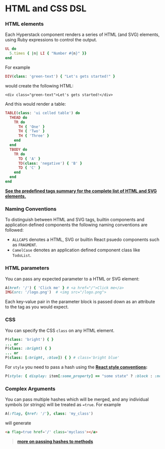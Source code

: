 # HTML and CSS DSL

### HTML elements

Each Hyperstack component renders a series of HTML (and SVG) elements, using Ruby expressions to control the output.

```ruby
UL do
  5.times { |n| LI { "Number #{n}" }}
end
```

For example

```ruby
DIV(class: 'green-text') { "Let's gets started!" }
```

would create the following HTML:

```markup
<div class="green-text">Let's gets started!</div>
```

And this would render a table:

```ruby
TABLE(class: 'ui celled table') do
  THEAD do
    TR do
      TH { 'One' }
      TH { 'Two' }
      TH { 'Three' }
    end
  end
  TBODY do
    TR do
      TD { 'A' }
      TD(class: 'negative') { 'B' }
      TD { 'C' }
    end
  end
end
```

**[See the predefined tags summary for the complete list of HTML and SVG elements.](predefined-tags.md)**

### Naming Conventions

To distinguish between HTML and SVG tags, builtin components and application defined components the following
naming conventions are followed:

+ `ALLCAPS` denotes a HTML, SVG or builtin React psuedo components such as `FRAGMENT`.
+ `CamelCase` denotes an application defined component class like `TodoList`.

### HTML parameters

You can pass any expected parameter to a HTML or SVG element:

```ruby
A(href: '/') { 'Click me' } # <a href="/">Click me</a>
IMG(src: '/logo.png')  # <img src="/logo.png">
```

Each key-value pair in the parameter block is passed down as an attribute to the tag as you would expect.

### CSS

You can specify the CSS `class` on any HTML element.

```ruby
P(class: 'bright') { }
... or
P(class: :bright) { }
... or
P(class: [:bright, :blue]) { } # class='bright blue'
```

For `style` you need to pass a hash using the **[React style conventions](https://reactjs.org/docs/dom-elements.html#style):**

```ruby
P(style: { display: item[:some_property] == "some state" ? :block : :none })
```

### Complex Arguments

You can pass multiple hashes which will be merged, and any individual symbols
(or strings) will be treated as `=true`.  For example

```ruby
A(:flag, {href: '/'}, class: 'my_class')
```

will generate

```HTML
<a flag=true href='/' class='myclass'></a>
```

> **[more on passing hashes to methods](notes.md#ruby-hash-params)**
